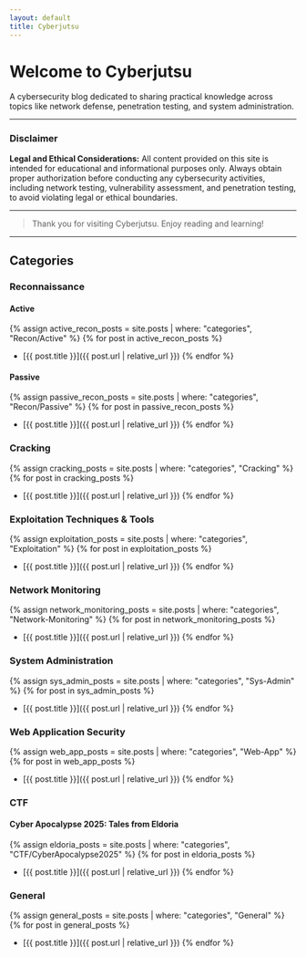 ```yaml
---
layout: default
title: Cyberjutsu
---
```


# Welcome to Cyberjutsu

A cybersecurity blog dedicated to sharing practical knowledge across topics like network defense, penetration testing, and system administration.

---

### Disclaimer

**Legal and Ethical Considerations:** All content provided on this site is intended for educational and informational purposes only. Always obtain proper authorization before conducting any cybersecurity activities, including network testing, vulnerability assessment, and penetration testing, to avoid violating legal or ethical boundaries.

---

> Thank you for visiting Cyberjutsu. Enjoy reading and learning!

---

## Categories

### Reconnaissance

#### Active

{% assign active_recon_posts = site.posts | where: "categories", "Recon/Active" %}
{% for post in active_recon_posts %}

- [{{ post.title }}]({{ post.url | relative_url }})
{% endfor %}

#### Passive

{% assign passive_recon_posts = site.posts | where: "categories", "Recon/Passive" %}
{% for post in passive_recon_posts %}

- [{{ post.title }}]({{ post.url | relative_url }})
{% endfor %}

### Cracking

{% assign cracking_posts = site.posts | where: "categories", "Cracking" %}
{% for post in cracking_posts %}

- [{{ post.title }}]({{ post.url | relative_url }})
{% endfor %}

### Exploitation Techniques & Tools

{% assign exploitation_posts = site.posts | where: "categories", "Exploitation" %}
{% for post in exploitation_posts %}

- [{{ post.title }}]({{ post.url | relative_url }})
{% endfor %}

### Network Monitoring

{% assign network_monitoring_posts = site.posts | where: "categories", "Network-Monitoring" %}
{% for post in network_monitoring_posts %}

- [{{ post.title }}]({{ post.url | relative_url }})
{% endfor %}

### System Administration

{% assign sys_admin_posts = site.posts | where: "categories", "Sys-Admin" %}
{% for post in sys_admin_posts %}

- [{{ post.title }}]({{ post.url | relative_url }})
{% endfor %}

### Web Application Security

{% assign web_app_posts = site.posts | where: "categories", "Web-App" %}
{% for post in web_app_posts %}

- [{{ post.title }}]({{ post.url | relative_url }})
{% endfor %}

### CTF

#### Cyber Apocalypse 2025: Tales from Eldoria

{% assign eldoria_posts = site.posts | where: "categories", "CTF/CyberApocalypse2025" %}
{% for post in eldoria_posts %}

- [{{ post.title }}]({{ post.url | relative_url }})
{% endfor %}

### General

{% assign general_posts = site.posts | where: "categories", "General" %}
{% for post in general_posts %}

- [{{ post.title }}]({{ post.url | relative_url }})
{% endfor %}